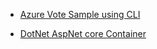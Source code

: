 
* [Azure Vote Sample using CLI](https://docs.microsoft.com/en-us/azure/aks/kubernetes-walkthrough?toc=/azure/javascript/toc.json&bc=/azure/javascript/breadcrumb/toc.json)

* [DotNet AspNet core Container](https://github.com/dotnet/dotnet-docker/tree/master/samples/aspnetapp)
